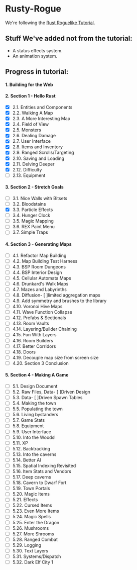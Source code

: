 # Rusty-Rogue

We're following the [Rust Roguelike Tutorial](https://bfnightly.bracketproductions.com/).

## Stuff We've added not from the tutorial:

  - A status effects system.
  - An animation system.

## Progress in tutorial:

#### 1. Building for the Web
#### 2. Section 1 - Hello Rust
  - [x] 2.1. Entities and Components
  - [x] 2.2. Walking A Map
  - [x] 2.3. A More Interesting Map
  - [x] 2.4. Field of View
  - [x] 2.5. Monsters
  - [x] 2.6. Dealing Damage
  - [x] 2.7. User Interface
  - [x] 2.8. Items and Inventory
  - [x] 2.9. Ranged Scrolls/Targeting
  - [x] 2.10. Saving and Loading
  - [x] 2.11. Delving Deeper
  - [x] 2.12. Difficulty
  - [ ] 2.13. Equipment
#### 3. Section 2 - Stretch Goals
  - [ ] 3.1. Nice Walls with Bitsets
  - [ ] 3.2. Bloodstains
  - [x] 3.3. Particle Effects
  - [ ] 3.4. Hunger Clock
  - [ ] 3.5. Magic Mapping
  - [ ] 3.6. REX Paint Menu
  - [ ] 3.7. Simple Traps
#### 4. Section 3 - Generating Maps
  - [ ] 4.1. Refactor Map Building
  - [ ] 4.2. Map Building Test Harness
  - [ ] 4.3. BSP Room Dungeons
  - [ ] 4.4. BSP Interior Design
  - [ ] 4.5. Cellular Automata Maps
  - [ ] 4.6. Drunkard's Walk Maps
  - [ ] 4.7. Mazes and Labyrinths
  - [ ] 4.8. Diffusion- [ ]limited aggregation maps
  - [ ] 4.9. Add symmetry and brushes to the library
  - [ ] 4.10. Voronoi Hive Maps
  - [ ] 4.11. Wave Function Collapse
  - [ ] 4.12. Prefabs & Sectionals
  - [ ] 4.13. Room Vaults
  - [ ] 4.14. Layering/Builder Chaining
  - [ ] 4.15. Fun With Layers
  - [ ] 4.16. Room Builders
  - [ ] 4.17. Better Corridors
  - [ ] 4.18. Doors
  - [ ] 4.19. Decouple map size from screen size
  - [ ] 4.20. Section 3 Conclusion
#### 5. Section 4 - Making A Game
  - [ ] 5.1. Design Document
  - [ ] 5.2. Raw Files, Data- [ ]Driven Design
  - [ ] 5.3. Data- [ ]Driven Spawn Tables
  - [ ] 5.4. Making the town
  - [ ] 5.5. Populating the town
  - [ ] 5.6. Living bystanders
  - [ ] 5.7. Game Stats
  - [ ] 5.8. Equipment
  - [ ] 5.9. User Interface
  - [ ] 5.10. Into the Woods!
  - [ ] 5.11. XP
  - [ ] 5.12. Backtracking
  - [ ] 5.13. Into the caverns
  - [ ] 5.14. Better AI
  - [ ] 5.15. Spatial Indexing Revisited
  - [ ] 5.16. Item Stats and Vendors
  - [ ] 5.17. Deep caverns
  - [ ] 5.18. Cavern to Dwarf Fort
  - [ ] 5.19. Town Portals
  - [ ] 5.20. Magic Items
  - [ ] 5.21. Effects
  - [ ] 5.22. Cursed Items
  - [ ] 5.23. Even More Items
  - [ ] 5.24. Magic Spells
  - [ ] 5.25. Enter the Dragon
  - [ ] 5.26. Mushrooms
  - [ ] 5.27. More Shrooms
  - [ ] 5.28. Ranged Combat
  - [ ] 5.29. Logging
  - [ ] 5.30. Text Layers
  - [ ] 5.31. Systems/Dispatch
  - [ ] 5.32. Dark Elf City 1